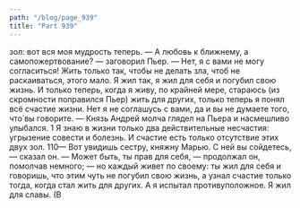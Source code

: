 ```yaml
---
path: "/blog/page_939"
title: "Part 939"
---
```


 зол: вот вся моя мудрость теперь.
— А любовь к ближнему, а самопожертвование? — заговорил Пьер. — Нет, я с вами не могу согласиться! Жить только так, чтобы не делать зла, чтоб не раскаиваться, этого мало. Я жил так, я жил для себя и погубил свою жизнь. И только теперь, когда я живу, по крайней мере, стараюсь (из скромности поправился Пьер) жить для других, только теперь я понял всё счастие жизни. Нет я не соглашусь с вами, да и вы не думаете того, что́ вы говорите. — Князь Андрей молча глядел на Пьера и насмешливо улыбался.
1 Я знаю в жизни только два действительные несчастия: угрызение совести и болезнь. И счастие есть только отсутствие этих двух зол.
110— Вот увидишь сестру, княжну Марью. С ней вы сойдетесь, — сказал он. — Может быть, ты прав для себя, — продолжал он, помолчав немного; — но каждый живет по своему: ты жил для себя и говоришь, что этим чуть не погубил свою жизнь, а узнал счастие только тогда, когда стал жить для других. А я испытал противуположное. Я жил для славы. (В
